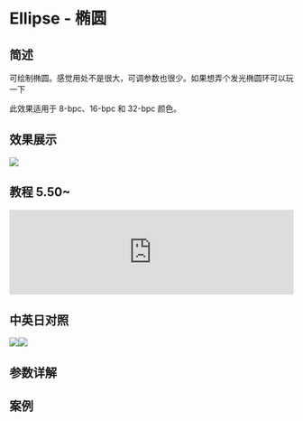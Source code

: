 # Ellipse - 椭圆

## 简述

可绘制椭圆。感觉用处不是很大，可调参数也很少。如果想弄个发光椭圆环可以玩一下

此效果适用于 8-bpc、16-bpc 和 32-bpc 颜色。

## 效果展示

![](https://cdn.yuelili.com/20211230153337.png)

## 教程 5.50~

<iframe src="https://player.bilibili.com/player.html?bvid=BV1e34y1X7Vj&page=44&high_quality=1" width="100%" allowfullscreen="allowfullscreen" frameborder="0"></iframe>

## 中英日对照

![](https://mir.yuelili.com/wp-content/uploads/user/AE/effects/AE-Effects-Generate-Ellipse.png)![](https://mir.yuelili.com/wp-content/uploads/user/AE/effects/AE-Effects-Generate-Ellipse_cn.png)

## 参数详解

## 案例
